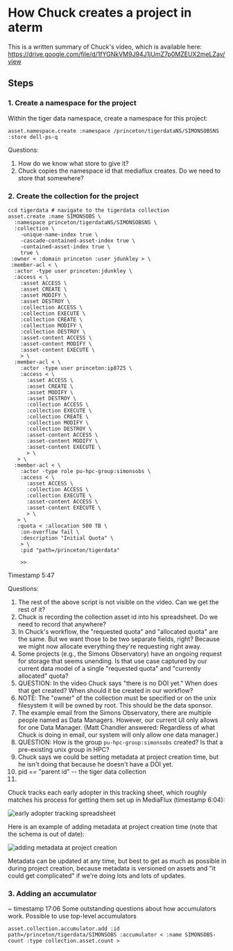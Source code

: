 # How Chuck creates a project in aterm

This is a written summary of Chuck's video, which is available here: https://drive.google.com/file/d/1fYGNkVM9J94J1jUmZ7p0MZEUX2meLZav/view

## Steps

### 1. Create a namespace for the project

Within the tiger data namespace, create a namespace for this project:

```
asset.namespace.create :namespace /princeton/tigerdataNS/SIMONSOBSNS :store dell-ps-q
```

Questions:

1. How do we know what store to give it?
2. Chuck copies the namespace id that mediaflux creates. Do we need to store that somewhere?

### 2. Create the collection for the project

```
ccd tigerdata # navigate to the tigerdata collection
asset.create :name SIMONSOBS \
  :namespace princeton/tigerdataNS/SIMONSOBSNS \
  :collection \
    -unique-name-index true \
    -cascade-contained-asset-index true \
    -contained-asset-index true \
    true \
 :owner < :domain princeton :user jdunkley > \
 :member-acl < \
  :actor -type user princeton:jdunkley \
  :access < \
    :asset ACCESS \
    :asset CREATE \
    :asset MODIFY \
    :asset DESTROY \
    :collection ACCESS \
    :collection EXECUTE \
    :collection CREATE \
    :collection MODIFY \
    :collection DESTROY \
    :asset-content ACCESS \
    :asset-content MODIFY \
    :asset-content EXECUTE \
    > \
  :member-acl < \
    :actor -type user princeton:ip8725 \
    :access < \
      :asset ACCESS \
      :asset CREATE \
      :asset MODIFY \
      :asset DESTROY \
      :collection ACCESS \
      :collection EXECUTE \
      :collection CREATE \
      :collection MODIFY \
      :collection DESTROY \
      :asset-content ACCESS \
      :asset-content MODIFY \
      :asset-content EXECUTE \
      > \
   > \
  :member-acl < \
    :actor -type role pu-hpc-group:simonsobs \
    :access < \
      :asset ACCESS \
      :collection ACCESS \
      :collection EXECUTE \
      :asset-content ACCESS \
      :asset-content EXECUTE \
      > \
   > \
   :quota < :allocation 500 TB \
    :on-overflow fail \
    :description "Initial Quota" \
    > \
    :pid "path=/princeton/tigerdata"

    >>
```

Timestamp 5:47

Questions:

1. The rest of the above script is not visible on the video. Can we get the rest of it?
2. Chuck is recording the collection asset id into his spreadsheet. Do we need to record that anywhere?
3. In Chuck's workflow, the "requested quota" and "allocated quota" are the same. But we want those to be two separate fields, right? Because we might now allocate everything they're requesting right away.
4. Some projects (e.g., the Simons Observatory) have an ongoing request for storage that seems unending. Is that use case captured by our current data model of a single "requested quota" and "currently allocated" quota?
5. QUESTION: In the video Chuck says "there is no DOI yet." When does that get created? When should it be created in our workflow?
6. NOTE: The "owner" of the collection must be specified or on the unix filesystem it will be owned by root. This should be the data sponsor.
7. The example email from the Simons Observatory, there are multiple people named as Data Managers. However, our current UI only allows for one Data Manager. (Matt Chandler answered: Regardless of what Chuck is doing in email, our system will only allow one data manager.)
8. QUESTION: How is the group `pu-hpc-group:simonsobs` created? Is that a pre-existing unix group in HPC?
9. Chuck says we could be setting metadata at project creation time, but he isn't doing that because he doesn't have a DOI yet.
10. pid == "parent id" -- the tiger data collection
11.

Chuck tracks each early adopter in this tracking sheet, which roughly matches his process for getting them set up in MediaFlux (timestamp 6:04):

![early adopter tracking spreadsheet](./images/early_adopter_tracking.png)

Here is an example of adding metadata at project creation time (note that the schema is out of date):

![adding metadata at project creation](./images/chuck_metadata.png)

Metadata can be updated at any time, but best to get as much as possible in during project creation, because metadata is versioned on assets and "it could get complicated" if we're doing lots and lots of updates.

### 3. Adding an accumulator

~ timestamp 17:06
Some outstanding questions about how accumulators work. Possible to use top-level accumulators

```
asset.collection.accumulator.add :id path=/princeton/tigerdata/SIMONSOBS :accumulator < :name SIMONSOBS-count :type collection.asset.count >
```

